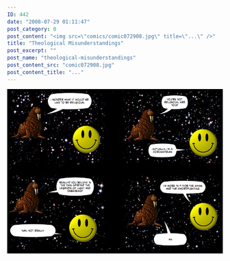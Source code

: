 ```yaml
---
ID: 442
date: "2008-07-29 01:11:47"
post_category: 0
post_content: "<img src=\"comics/comic072908.jpg\" title=\"...\" />"
title: "Theological Misunderstandings"
post_excerpt: ""
post_name: "theological-misunderstandings"
post_content_src: "comic072908.jpg"
post_content_title: "..."
---
```



[![...](/comics-hi-res/comic072908.jpg)](/comics-hi-res/comic072908.jpg "...")
